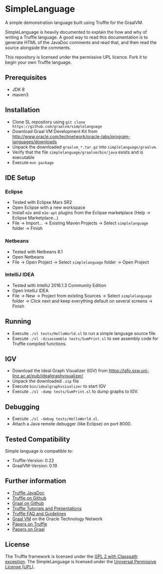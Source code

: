 # SimpleLanguage

A simple demonstration language built using Truffle for the GraalVM.

SimpleLanguage is heavily documented to explain the how and why of writing a
Truffle language. A good way to read this documentation is to generate HTML of
the JavaDoc comments and read that, and then read the source alongside the
comments.

This repository is licensed under the permissive UPL licence. Fork it to begin
your own Truffle language.

## Prerequisites
* JDK 8
* maven3 

## Installation

* Clone SL repository using
  `git clone https://github.com/graalvm/simplelanguage`
* Download Graal VM Development Kit from 
  http://www.oracle.com/technetwork/oracle-labs/program-languages/downloads
* Unpack the downloaded `graalvm_*.tar.gz` into `simplelanguage/graalvm`. 
* Verify that the file `simplelanguage/graalvm/bin/java` exists and is executable
* Execute `mvn package`

## IDE Setup 

### Eclipse
* Tested with Eclipse Mars SR2
* Open Eclipse with a new workspace
* Install `m2e` and `m2e-apt` plugins from the Eclipse marketplace (Help -> Eclipse Marketplace...)
* File -> Import... -> Existing Maven Projects -> Select `simplelanguage` folder -> Finish

### Netbeans
* Tested with Netbeans 8.1
* Open Netbeans
* File -> Open Project -> Select `simplelanguage` folder -> Open Project

### IntelliJ IDEA
* Tested with IntelliJ 2016.1.3 Community Edition
* Open IntelliJ IDEA
* File -> New -> Project from existing Sources -> Select `simplelanguage` folder -> Click next and keep everything default on several screens -> Finish

## Running

* Execute `./sl tests/HelloWorld.sl` to run a simple language source file.
* Execute `./sl -disassemble tests/SumPrint.sl` to see assembly code for Truffle compiled functions.

## IGV

* Download the Ideal Graph Visualizer (IGV) from
  https://lafo.ssw.uni-linz.ac.at/pub/idealgraphvisualizer/
* Unpack the downloaded `.zip` file  
* Execute `bin/idealgraphvsiualizer` to start IGV
* Execute `./sl -dump tests/SumPrint.sl` to dump graphs to IGV.

## Debugging

* Execute `./sl -debug tests/HelloWorld.sl`.
* Attach a Java remote debugger (like Eclipse) on port 8000.

## Tested Compatibility

Simple language is compatible to:

* Truffle-Version: 0.22
* GraalVM-Version: 0.19


## Further information

* [Truffle JavaDoc](http://lafo.ssw.uni-linz.ac.at/javadoc/truffle/latest/)
* [Truffle on Github](http://github.com/graalvm/truffle)
* [Graal on Github](http://github.com/graalvm/graal-core)
* [Truffle Tutorials and Presentations](https://wiki.openjdk.java.net/display/Graal/Publications+and+Presentations)
* [Truffle FAQ and Guidelines](https://wiki.openjdk.java.net/display/Graal/Truffle+FAQ+and+Guidelines)
* [Graal VM]( http://www.oracle.com/technetwork/oracle-labs/program-languages/overview) on the Oracle Technology Network
* [Papers on Truffle](http://ssw.jku.at/Research/Projects/JVM/Truffle.html)
* [Papers on Graal](http://ssw.jku.at/Research/Projects/JVM/Graal.html)

## License

The Truffle framework is licensed under the [GPL 2 with Classpath exception](http://openjdk.java.net/legal/gplv2+ce.html).
The SimpleLanguage is licensed under the [Universal Permissive License (UPL)](http://opensource.org/licenses/UPL).


